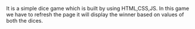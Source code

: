It is a simple dice game which is built by using HTML,CSS,JS.
In this game we have to refresh the page it will display the winner based on values of both the dices.
